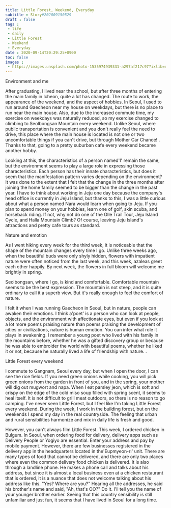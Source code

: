 ```yaml
---
title: Little Forest, Weekend, Everyday
subtitle : Story#202009150529
draft : false
tags :
 - life
 - daily
 - Little Forest
 - Weekend
 - Everyday
date : 2020-09-14T20:29:25+0900
toc: false
images : 
 - https://images.unsplash.com/photo-1535974939331-a297af217c97?ixlib=rb-1.2.1&q=80&fm=jpg&crop=entropy&cs=tinysrgb&w=1080&fit=max&ixid=eyJhcHBfaWQiOjE1NTU0OX0
---
```


Environment and me  

After graduating, I lived near the school, but after three months of entering the main family in Icheon, quite a lot has changed. The route to work, the appearance of the weekend, and the aspect of hobbies. In Seoul, I used to run around Gaecheon near my house on weekdays, but there is no place to run near the main house. Also, due to the increased commute time, my exercise on weekdays was naturally reduced, so my exercise changed to climbing to Seolbongsan Mountain every weekend. Unlike Seoul, where public transportation is convenient and you don't really feel the need to drive, this place where the main house is located is not one or two uncomfortable things if you can't drive, but through Mother Car Chance! . Thanks to that, going to a pretty suburban cafe every weekend became another hobby.  

Looking at this, the characteristics of a person named'I' remain the same, but the environment seems to play a large role in expressing those characteristics. Each person has their innate characteristics, but does it seem that the manifestation pattern varies depending on the environment? It was done to the extent that I felt that the change in the three months after joining the home family seemed to be bigger than the change in the past year. I have to think about working in Jeju one day because the company's head office is currently in Jeju Island, but thanks to this, I was a little curious about what a person named Nara would learn when going to Jeju. If you plan to spend money on your hobbies, learn one of golf, skin scuba, and horseback riding. If not, why not do one of the Olle Trail Tour, Jeju Island Cycle, and Halla Mountain Climb? Of course, leaving Jeju Island's attractions and pretty cafe tours as standard.  

Nature and emotion  

As I went hiking every week for the third week, it is noticeable that the shape of the mountain changes every time I go. Unlike three weeks ago, when the beautiful buds were only shyly hidden, flowers with impatient nature were often noticed from the last week, and this week, azaleas greet each other happily. By next week, the flowers in full bloom will welcome me brightly in spring.  

Seolbongsan, where I go, is kind and comfortable. Comfortable mountain seems to be the best expression. The mountain is not steep, and it is quite ordinary to call it a superb view. But it's really enough to feel the comfort of nature.  

I felt it when I was running Gaecheon in Seoul, but in nature, people can awaken their emotions. I think a'poet' is a person who can look at people, objects, and the environment with affectionate eyes, but even if you look at a lot more poems praising nature than poems praising the development of cities or civilizations, nature is human emotion. You can infer what role it plays in awakening. I remember a young poet who lived with his family in the mountains before, whether he was a gifted discovery group or because he was able to embroider the world with beautiful poems, whether he liked it or not, because he naturally lived a life of friendship with nature. .  

Little Forest every weekend  

I commute to Gangnam, Seoul every day, but when I open the door, I can see the rice fields. If you need green onions while cooking, you will pick green onions from the garden in front of you, and in the spring, your mother will dig out mugwort and napa. When I eat parsley jeon, which is soft and crispy on the edge of the cold miso soup filled with spring scent, it seems to heal itself. It is not difficult to grill meat outdoors, so there is no reason to go camping. I've never seen Little Forest, but I feel like I'm taking Little Forest every weekend. During the week, I work in the building forest, but on the weekends I spend my day in the real countryside. The feeling that urban and rural sensibilities harmonize and mix in daily life is fresh and good.  

However, you can't always film Little Forest. This week, I ordered chicken in Bulgum. In Seoul, when ordering food for delivery, delivery apps such as Delivery People or Yogiyo are essential. Enter your address and pay by mobile payment. However, there are few businesses registered in the delivery app in the headquarters located in the'Eupmyeon-ri' unit. There are many types of food that cannot be delivered, and there are only two places where even the common delivery food chicken is delivered. It is also through a landline phone. He makes a phone call and talks about his address, but since it is almost a local business even at a chicken restaurant that is ordered, it is a nuance that does not welcome talking about his address like this. "Yes? Where are you?" Hearing all the addresses, he said his brother's name and said, "Ah, that's OO?" Do it. I'll tell you the name of your younger brother earlier. Seeing that this country sensibility is still unfamiliar and just fun, it seems that I have lived in Seoul for a long time.  


